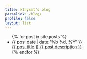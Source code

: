 ```yaml
---
title: ktrysmt's blog 
permalink: /blog/
profile: false 
layout: list
---
```


<ul id="post-list">
    {% for post in site.posts %}
        <li>
            <a href="/{{ post.url | remove_first: '/' }}"><aside class="dates">{{ post.date | date:"%b %d, %Y" }}</aside></a>
            <a href="/{{ post.url | remove_first: '/' }}">{{ post.title }} {{ post.description }}</a>
        </li>
    {% endfor %}
</ul>
 
